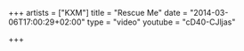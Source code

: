 +++
artists = ["KXM"]
title = "Rescue Me"
date = "2014-03-06T17:00:29+02:00"
type = "video"
youtube = "cD40-CJljas"

+++
